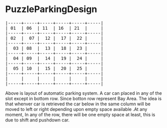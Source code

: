 # PuzzleParkingDesign
<pre>
|-----+-----+-----+-----+-----+-----|
| 01  | 06  | 11  | 16  | 21  |     |
|-----+-----+-----+-----+-----+-----|
| 02  |  07 |  12 |  17 |  22 |     |
|-----+-----+-----+-----+-----+-----|
|  03 | 08  |  13 |  18 |  23 |     |
|-----+-----+-----+-----+-----+-----|
|  04 | 09  |  14 |  19 |  24 |     |
|-----+-----+-----+-----+-----+-----|
|  05 | 10  |  15 |  20 |  25 |     |
|-----+-----+-----+-----+-----+-----|
|     |     |     |     |     |     |
|-----+-----+-----+-----+-----+-----|
</pre>
Above is layout of automatic parking system. A car can placed in any of the slot except in bottom row. Since botton row represent Bay Area.
The idea is that whenver car is retrieved the car below in the same column will be moved to left or right depending upon empty space available
.At any moment, In any of the row, there will be one empty space at least, this is due to shift and pushdown car.
